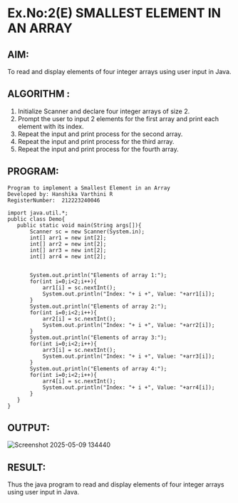 # Ex.No:2(E)  SMALLEST ELEMENT IN AN ARRAY

## AIM:
To read and display elements of four integer arrays using user input in Java.
## ALGORITHM :
1. Initialize Scanner and declare four integer arrays of size 2.
2. Prompt the user to input 2 elements for the first array and print each element with its index.
3. Repeat the input and print process for the second array.
4. Repeat the input and print process for the third array.
5. Repeat the input and print process for the fourth array.

## PROGRAM:
 ```
Program to implement a Smallest Element in an Array
Developed by: Hanshika Varthini R
RegisterNumber:  212223240046

import java.util.*;
public class Demo{
    public static void main(String args[]){
        Scanner sc = new Scanner(System.in);
        int[] arr1 = new int[2];
        int[] arr2 = new int[2];
        int[] arr3 = new int[2];
        int[] arr4 = new int[2];
        
        
        System.out.println("Elements of array 1:");
        for(int i=0;i<2;i++){
            arr1[i] = sc.nextInt();
            System.out.println("Index: "+ i +", Value: "+arr1[i]);
        }
        System.out.println("Elements of array 2:");
        for(int i=0;i<2;i++){
            arr2[i] = sc.nextInt();
            System.out.println("Index: "+ i +", Value: "+arr2[i]);
        }
        System.out.println("Elements of array 3:");
        for(int i=0;i<2;i++){
            arr3[i] = sc.nextInt();
            System.out.println("Index: "+ i +", Value: "+arr3[i]);
        }
        System.out.println("Elements of array 4:");
        for(int i=0;i<2;i++){
            arr4[i] = sc.nextInt();
            System.out.println("Index: "+ i +", Value: "+arr4[i]);
        }
    }
}
```

## OUTPUT:
![Screenshot 2025-05-09 134440](https://github.com/user-attachments/assets/91d1a696-81f6-4b70-aab7-4ffd827dea40)



## RESULT:
Thus the java program to read and display elements of four integer arrays using user input in Java.




